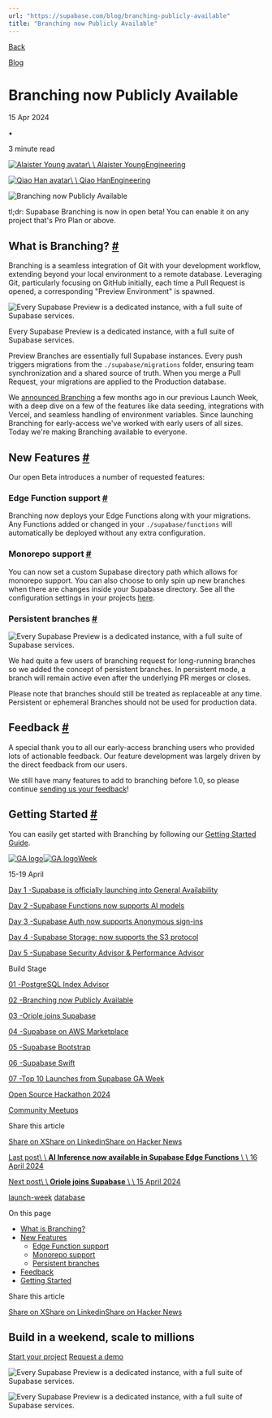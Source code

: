 ```yaml
---
url: "https://supabase.com/blog/branching-publicly-available"
title: "Branching now Publicly Available"
---
```


[Back](https://supabase.com/blog)

[Blog](https://supabase.com/blog)

# Branching now Publicly Available

15 Apr 2024

•

3 minute read

[![Alaister Young avatar](https://supabase.com/_next/image?url=https%3A%2F%2Fgithub.com%2Falaister.png&w=96&q=75&dpl=dpl_7FY8EmFQ6G3YqautJ4Fvh1viLnvu)\\
\\
Alaister YoungEngineering](https://github.com/alaister)

[![Qiao Han avatar](https://supabase.com/_next/image?url=https%3A%2F%2Fgithub.com%2Fsweatybridge.png&w=96&q=75&dpl=dpl_7FY8EmFQ6G3YqautJ4Fvh1viLnvu)\\
\\
Qiao HanEngineering](https://github.com/sweatybridge)

![Branching now Publicly Available](https://supabase.com/_next/image?url=%2Fimages%2Fblog%2Fga-week%2Fbranching-publicly-available%2Fthumb.png&w=3840&q=100&dpl=dpl_7FY8EmFQ6G3YqautJ4Fvh1viLnvu)

tl;dr: Supabase Branching is now in open beta! You can enable it on any project that's Pro Plan or above.

## What is Branching? [\#](https://supabase.com/blog/branching-publicly-available\#what-is-branching)

Branching is a seamless integration of Git with your development workflow, extending beyond your local environment to a remote database. Leveraging Git, particularly focusing on GitHub initially, each time a Pull Request is opened, a corresponding "Preview Environment" is spawned.

![Every Supabase Preview is a dedicated instance, with a full suite of Supabase services.](https://supabase.com/_next/image?url=%2Fimages%2Fblog%2Flwx-supabase-branching%2Fisolated-instances--dark.png&w=3840&q=75&dpl=dpl_7FY8EmFQ6G3YqautJ4Fvh1viLnvu)

Every Supabase Preview is a dedicated instance, with a full suite of Supabase services.

Preview Branches are essentially full Supabase instances. Every push triggers migrations from the `./supabase/migrations` folder, ensuring team synchronization and a shared source of truth. When you merge a Pull Request, your migrations are applied to the Production database.

We [announced Branching](https://supabase.com/blog/supabase-branching) a few months ago in our previous Launch Week, with a deep dive on a few of the features like data seeding, integrations with Vercel, and seamless handling of environment variables. Since launching Branching for early-access we've worked with early users of all sizes. Today we're making Branching available to everyone.

## New Features [\#](https://supabase.com/blog/branching-publicly-available\#new-features)

Our open Beta introduces a number of requested features:

### Edge Function support [\#](https://supabase.com/blog/branching-publicly-available\#edge-function-support)

Branching now deploys your Edge Functions along with your migrations. Any Functions added or changed in your `./supabase/functions` will automatically be deployed without any extra configuration.

### Monorepo support [\#](https://supabase.com/blog/branching-publicly-available\#monorepo-support)

You can now set a custom Supabase directory path which allows for monorepo support. You can also choose to only spin up new branches when there are changes inside your Supabase directory. See all the configuration settings in your projects [here](https://supabase.com/dashboard/project/_/settings/integrations).

### Persistent branches [\#](https://supabase.com/blog/branching-publicly-available\#persistent-branches)

![Every Supabase Preview is a dedicated instance, with a full suite of Supabase services.](https://supabase.com/_next/image?url=%2Fimages%2Fblog%2Fga-week%2Fbranching-publicly-available%2Fpersistent-branches--dark.jpg&w=3840&q=75&dpl=dpl_7FY8EmFQ6G3YqautJ4Fvh1viLnvu)

We had quite a few users of branching request for long-running branches so we added the concept of persistent branches. In persistent mode, a branch will remain active even after the underlying PR merges or closes.

Please note that branches should still be treated as replaceable at any time. Persistent or ephemeral Branches should not be used for production data.

## Feedback [\#](https://supabase.com/blog/branching-publicly-available\#feedback)

A special thank you to all our early-access branching users who provided lots of actionable feedback. Our feature development was largely driven by the direct feedback from our users.

We still have many features to add to branching before 1.0, so please continue [sending us your feedback](https://github.com/orgs/supabase/discussions/18937)!

## Getting Started [\#](https://supabase.com/blog/branching-publicly-available\#getting-started)

You can easily get started with Branching by following our [Getting Started Guide](https://supabase.com/docs/guides/platform/branching#how-to-use-supabase-branching).

[![GA logo](https://supabase.com/_next/image?url=%2Fimages%2Flaunchweek%2Fga%2Fga-black.svg&w=64&q=75&dpl=dpl_7FY8EmFQ6G3YqautJ4Fvh1viLnvu)![GA logo](https://supabase.com/_next/image?url=%2Fimages%2Flaunchweek%2Fga%2Fga-white.svg&w=64&q=75&dpl=dpl_7FY8EmFQ6G3YqautJ4Fvh1viLnvu)Week](https://supabase.com/ga-week)

15-19 April

[Day 1 -Supabase is officially launching into General Availability](https://supabase.com/ga)

[Day 2 -Supabase Functions now supports AI models](https://supabase.com/blog/ai-inference-now-available-in-supabase-edge-functions)

[Day 3 -Supabase Auth now supports Anonymous sign-ins](https://supabase.com/blog/anonymous-sign-ins)

[Day 4 -Supabase Storage: now supports the S3 protocol](https://supabase.com/blog/s3-compatible-storage)

[Day 5 -Supabase Security Advisor & Performance Advisor](https://supabase.com/blog/security-performance-advisor)

Build Stage

[01 -PostgreSQL Index Advisor](https://github.com/supabase/index_advisor)

[02 -Branching now Publicly Available](https://supabase.com/blog/branching-publicly-available)

[03 -Oriole joins Supabase](https://supabase.com/blog/supabase-acquires-oriole)

[04 -Supabase on AWS Marketplace](https://supabase.com/blog/supabase-aws-marketplace)

[05 -Supabase Bootstrap](https://supabase.com/blog/supabase-bootstrap)

[06 -Supabase Swift](https://supabase.com/blog/supabase-swift)

[07 -Top 10 Launches from Supabase GA Week](https://supabase.com/blog/ga-week-summary)

[Open Source Hackathon 2024](https://supabase.com/blog/supabase-oss-hackathon)

[Community Meetups](https://supabase.com/ga-week#meetups)

Share this article

[Share on X](https://twitter.com/intent/tweet?url=https%3A%2F%2Fsupabase.com%2Fblog%2Fbranching-publicly-available&text=Branching%20now%20Publicly%20Available)[Share on Linkedin](https://www.linkedin.com/shareArticle?url=https%3A%2F%2Fsupabase.com%2Fblog%2Fbranching-publicly-available&text=Branching%20now%20Publicly%20Available)[Share on Hacker News](https://news.ycombinator.com/submitlink?u=https%3A%2F%2Fsupabase.com%2Fblog%2Fbranching-publicly-available&t=Branching%20now%20Publicly%20Available)

[Last post\\
\\
**AI Inference now available in Supabase Edge Functions** \\
\\
16 April 2024](https://supabase.com/blog/ai-inference-now-available-in-supabase-edge-functions)

[Next post\\
\\
**Oriole joins Supabase** \\
\\
15 April 2024](https://supabase.com/blog/supabase-acquires-oriole)

[launch-week](https://supabase.com/blog/tags/launch-week) [database](https://supabase.com/blog/tags/database)

On this page

- [What is Branching?](https://supabase.com/blog/branching-publicly-available#what-is-branching)
- [New Features](https://supabase.com/blog/branching-publicly-available#new-features)
  - [Edge Function support](https://supabase.com/blog/branching-publicly-available#edge-function-support)
  - [Monorepo support](https://supabase.com/blog/branching-publicly-available#monorepo-support)
  - [Persistent branches](https://supabase.com/blog/branching-publicly-available#persistent-branches)
- [Feedback](https://supabase.com/blog/branching-publicly-available#feedback)
- [Getting Started](https://supabase.com/blog/branching-publicly-available#getting-started)

Share this article

[Share on X](https://twitter.com/intent/tweet?url=https%3A%2F%2Fsupabase.com%2Fblog%2Fbranching-publicly-available&text=Branching%20now%20Publicly%20Available)[Share on Linkedin](https://www.linkedin.com/shareArticle?url=https%3A%2F%2Fsupabase.com%2Fblog%2Fbranching-publicly-available&text=Branching%20now%20Publicly%20Available)[Share on Hacker News](https://news.ycombinator.com/submitlink?u=https%3A%2F%2Fsupabase.com%2Fblog%2Fbranching-publicly-available&t=Branching%20now%20Publicly%20Available)

## Build in a weekend, scale to millions

[Start your project](https://supabase.com/dashboard) [Request a demo](https://supabase.com/contact/sales)

![Every Supabase Preview is a dedicated instance, with a full suite of Supabase services.](https://supabase.com/_next/image?url=%2Fimages%2Fblog%2Flwx-supabase-branching%2Fisolated-instances--dark.png&w=3840&q=75&dpl=dpl_7FY8EmFQ6G3YqautJ4Fvh1viLnvu)

![Every Supabase Preview is a dedicated instance, with a full suite of Supabase services.](https://supabase.com/_next/image?url=%2Fimages%2Fblog%2Fga-week%2Fbranching-publicly-available%2Fpersistent-branches--dark.jpg&w=3840&q=75&dpl=dpl_7FY8EmFQ6G3YqautJ4Fvh1viLnvu)